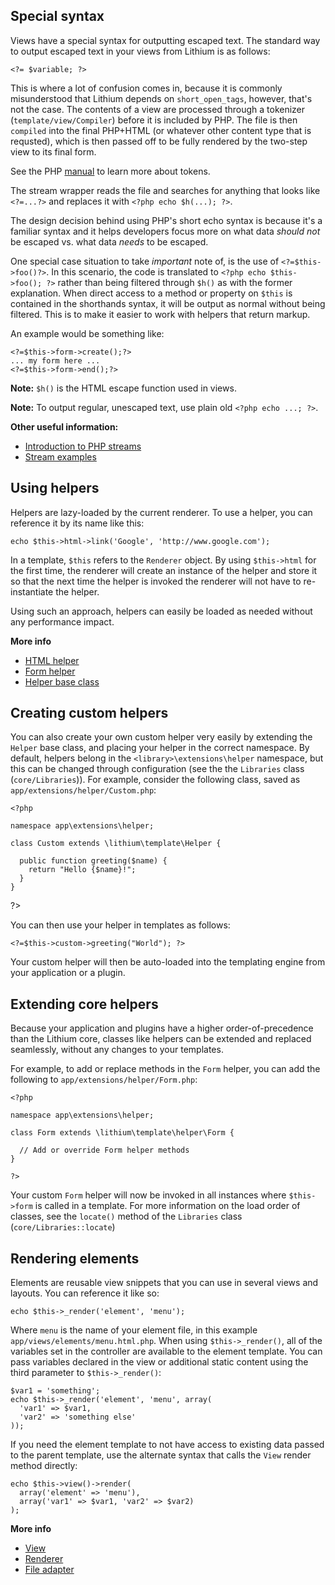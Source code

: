 ## Special syntax ##

Views have a special syntax for outputting escaped text. The standard way to
output escaped text in your views from Lithium is as follows:

    <?= $variable; ?>


This is where a lot of confusion comes in, because it is commonly misunderstood
that Lithium depends on `short_open_tags`, however, that's not the case. The
contents of a view are processed through a tokenizer (`template/view/Compiler`) before
it is included by PHP. The file is then `compiled` into the final PHP+HTML (or whatever
other content type that is requsted), which is then passed off to be fully rendered
by the two-step view to its final form.

See the PHP [manual](http://php.net/manual/en/book.tokenizer.php) to learn more about tokens.

The stream wrapper reads the file and searches for anything that looks like
`<?=...?>` and replaces it with `<?php echo $h(...); ?>`.

The design decision behind using PHP's short echo syntax is because it's a
familiar syntax and it helps developers focus more on what data _should not_ be
escaped vs. what data _needs_ to be escaped.

One special case situation to take _important_ note of, is the use of `<?=$this->foo()?>`.
In this scenario, the code is translated to `<?php echo $this->foo(); ?>`
rather than being filtered through `$h()` as with the former explanation. When direct access to a method or property on `$this` is contained in the shorthands syntax, it will be output as normal without being filtered.
This is to make it easier to work with helpers that return markup.

An example would be something like:

    <?=$this->form->create();?>
    ... my form here ...
    <?=$this->form->end();?>

**Note:** `$h()` is the HTML escape function used in views.

**Note:** To output regular, unescaped text, use plain old `<?php echo ...; ?>`.

**Other useful information:**

 * [Introduction to PHP streams](http://www.php.net/intro.stream)
 * [Stream examples](http://www.php.net/stream.examples)


## Using helpers ##

Helpers are lazy-loaded by the current renderer. To use a helper, you can
reference it by its name like this:

    echo $this->html->link('Google', 'http://www.google.com');

In a template, `$this` refers to the `Renderer` object. By using `$this->html`
for the first time, the renderer will create an instance of the helper and store
it so that the next time the helper is invoked the renderer will not have to
re-instantiate the helper.

Using such an approach, helpers can easily be loaded as needed without any
performance impact.

**More info**

 * [HTML helper](template/helper/Html)
 * [Form helper](template/helper/Form)
 * [Helper base class](template/Helper)


## Creating custom helpers ##

You can also create your own custom helper very easily by extending the `Helper` base class, and
placing your helper in the correct namespace. By default, helpers belong in the
`<library>\extensions\helper` namespace, but this can be changed through configuration (see the
the `Libraries` class (`core/Libraries`)).
For example, consider the following class, saved as `app/extensions/helper/Custom.php`:

    <?php

    namespace app\extensions\helper;

    class Custom extends \lithium\template\Helper {

      public function greeting($name) {
        return "Hello {$name}!";
      }
    }

   ?>


You can then use your helper in templates as follows:

    <?=$this->custom->greeting("World"); ?>


Your custom helper will then be auto-loaded into the templating engine from your application or a
plugin.


## Extending core helpers ##

Because your application and plugins have a higher order-of-precedence than the Lithium core,
classes like helpers can be extended and replaced seamlessly, without any changes to your templates.

For example, to add or replace methods in the `Form` helper, you can add the following to
`app/extensions/helper/Form.php`:


    <?php

    namespace app\extensions\helper;

    class Form extends \lithium\template\helper\Form {

      // Add or override Form helper methods
    }

    ?>


Your custom `Form` helper will now be invoked in all instances where `$this->form` is called in a
template. For more information on the load order of classes, see
the `locate()` method of the `Libraries` class (`core/Libraries::locate`)


## Rendering elements ##

Elements are reusable view snippets that you can use in several views and layouts.
You can reference it like so:

    echo $this->_render('element', 'menu');


Where `menu` is the name of your element file, in this example `app/views/elements/menu.html.php`.  When using `$this->_render()`, all of the variables set in the controller are available to the element template.
You can pass variables declared in the view or additional static content using the third parameter to `$this->_render()`:

    $var1 = 'something';
    echo $this->_render('element', 'menu', array(
      'var1' => $var1,
      'var2' => 'something else'
    ));


If you need the element template to not have access to existing data passed to the parent template, use the alternate syntax that calls the `View` render method directly:

    echo $this->view()->render(
      array('element' => 'menu'),
      array('var1' => $var1, 'var2' => $var2)
    );


**More info**

 *  [View](template/View)
 *  [Renderer](template/view/Renderer)
 *  [File adapter](template/view/adapter/File)
